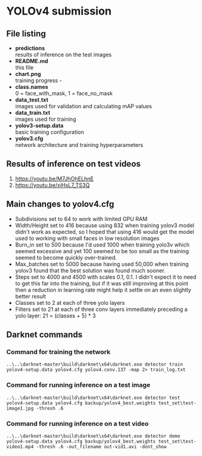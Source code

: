 # YOLOv4 submission

## File listing
- **predictions**  
  results of inference on the test images
- **README.md**  
  this file
- **chart.png**  
  training progress - 
- **class.names**      
  0 = face_with_mask, 1 = face_no_mask
- **data_test.txt**  
  images used for validation and calculating mAP values
- **data_train.txt**  
  images used for training
- **yolov3-setup.data**  
  basic training configuration
- **yolov3.cfg**  
  network architecture and training hyperparameters

  
## Results of inference on test videos
1. <https://youtu.be/M7JhOhELhnE>
2. <https://youtu.be/xiHsL7_TS3Q>

## Main changes to yolov4.cfg
- Subdivisions set to 64 to work with limited GPU RAM  
- Width/Height set to 416 because using 832 when training yolov3 model didn't work as expected, so I hoped that using 416 would get the model used to working with small faces in low resolution images
- Burn_in set to 500 because I'd used 1000 when training yolo3v which seemed excessive and yet 100 seemed to be too small as the training seemed to become quickly over-trained.
- Max_batches set to 5000 because having used 50,000 when training yolov3 found that the best solution was found much sooner. 
- Steps set to 4000 and 4500 with scales 0.1, 0.1. I didn't expect it to need to get this far into the training, but if it was still improving at this point then a reduction in learning rate might help it settle on an even slightly better result
- Classes set to 2 at each of three yolo layers
- Filters set to 21 at each of three conv layers immediately preceding a yolo layer: 21 = (classes + 5) * 3

## Darknet commands
### Command for training the network
    ..\..\darknet-master\build\darknet\x64\darknet.exe detector train yolov4-setup.data yolov4.cfg yolov4.conv.137 -map 2> train_log.txt

### Command for running inference on a test image
    ..\..\darknet-master\build\darknet\x64\darknet.exe detector test yolov4-setup.data yolov4.cfg backup/yolov4_best.weights test_set\test-image1.jpg -thresh .6

### Command for running inference on a test video
    ..\..\darknet-master\build\darknet\x64\darknet.exe detector demo yolov4-setup.data yolov4.cfg backup/yolov4_best.weights test_set\test-video1.mp4 -thresh .6 -out_filename out-vid1.avi -dont_show

